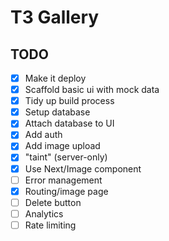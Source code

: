 # T3 Gallery

## TODO

- [x] Make it deploy
- [x] Scaffold basic ui with mock data
- [x] Tidy up build process
- [x] Setup database
- [x] Attach database to UI
- [x] Add auth
- [x] Add image upload
- [x] "taint" (server-only)
- [x] Use Next/Image component
- [ ] Error management
- [x] Routing/image page
- [ ] Delete button
- [ ] Analytics
- [ ] Rate limiting
